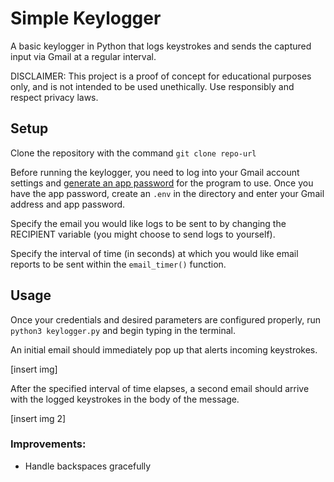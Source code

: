 # Simple Keylogger

A basic keylogger in Python that logs keystrokes and sends the captured input via Gmail at a regular interval.

DISCLAIMER: 
This project is a proof of concept for educational purposes only, and is not intended to be used unethically. Use responsibly and respect privacy laws.

## Setup

Clone the repository with the command `git clone repo-url`

Before running the keylogger, you need to log into your Gmail account settings and [generate an app password](https://myaccount.google.com/apppasswords) for the program to use. Once you have the app password, create an `.env` in the directory and enter your Gmail address and app password.

Specify the email you would like logs to be sent to by changing the RECIPIENT variable (you might choose to send logs to yourself).

Specify the interval of time (in seconds) at which you would like email reports to be sent within the `email_timer()` function.

## Usage

Once your credentials and desired parameters are configured properly, run `python3 keylogger.py` and begin typing in the terminal.

An initial email should immediately pop up that alerts incoming keystrokes.

[insert img]

After the specified interval of time elapses, a second email should arrive with the logged keystrokes in the body of the message.

[insert img 2]


### Improvements:
- Handle backspaces gracefully
